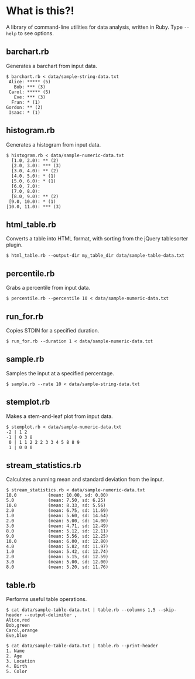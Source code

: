 # What is this?!
A library of command-line utilities for data analysis, written in Ruby.
Type `--help` to see options.

## barchart.rb
Generates a barchart from input data. 

	$ barchart.rb < data/sample-string-data.txt 
	 Alice: ***** (5)
	   Bob: *** (3)
	 Carol: ***** (5)
	   Eve: *** (3)
	  Fran: * (1)
	Gordon: ** (2)
	 Isaac: * (1)
		
## histogram.rb
Generates a histogram from input data.

	$ histogram.rb < data/sample-numeric-data.txt 
	  [1.0, 2.0): ** (2)
	  [2.0, 3.0): *** (3)
	  [3.0, 4.0): ** (2)
	  [4.0, 5.0): * (1)
	  [5.0, 6.0): * (1)
	  [6.0, 7.0): 
	  [7.0, 8.0): 
	  [8.0, 9.0): ** (2)
	 [9.0, 10.0): * (1)
	[10.0, 11.0): *** (3)
	
## html_table.rb
Converts a table into HTML format, with sorting from the jQuery tablesorter plugin.

	$ html_table.rb --output-dir my_table_dir data/sample-table-data.txt 
		
## percentile.rb
Grabs a percentile from input data.

	$ percentile.rb --percentile 10 < data/sample-numeric-data.txt 
		
## run_for.rb
Copies STDIN for a specified duration.

	$ run_for.rb --duration 1 < data/sample-numeric-data.txt 
		
## sample.rb
Samples the input at a specified percentage.

	$ sample.rb --rate 10 < data/sample-string-data.txt

## stemplot.rb
Makes a stem-and-leaf plot from input data.

	$ stemplot.rb < data/sample-numeric-data.txt 
	-2 | 1 2
	-1 | 0 3 8
	 0 | 1 1 2 2 2 3 3 4 5 8 8 9
	 1 | 0 0 0
			
## stream_statistics.rb
Calculates a running mean and standard deviation from the input.

	$ stream_statistics.rb < data/sample-numeric-data.txt 
	10.0            (mean: 10.00, sd: 0.00)
	5.0             (mean: 7.50, sd: 6.25)
	10.0            (mean: 8.33, sd: 5.56)
	2.0             (mean: 6.75, sd: 11.69)
	1.0             (mean: 5.60, sd: 14.64)
	2.0             (mean: 5.00, sd: 14.00)
	3.0             (mean: 4.71, sd: 12.49)
	8.0             (mean: 5.12, sd: 12.11)
	9.0             (mean: 5.56, sd: 12.25)
	10.0            (mean: 6.00, sd: 12.80)
	4.0             (mean: 5.82, sd: 11.97)
	1.0             (mean: 5.42, sd: 12.74)
	2.0             (mean: 5.15, sd: 12.59)
	3.0             (mean: 5.00, sd: 12.00)
	8.0             (mean: 5.20, sd: 11.76)
	
## table.rb
Performs useful table operations.

	$ cat data/sample-table-data.txt | table.rb --columns 1,5 --skip-header --output-delimiter ,
	Alice,red
	Bob,green
	Carol,orange
	Eve,blue
	
	$ cat data/sample-table-data.txt | table.rb --print-header
	1. Name
	2. Age
	3. Location
	4. Birth
	5. Color